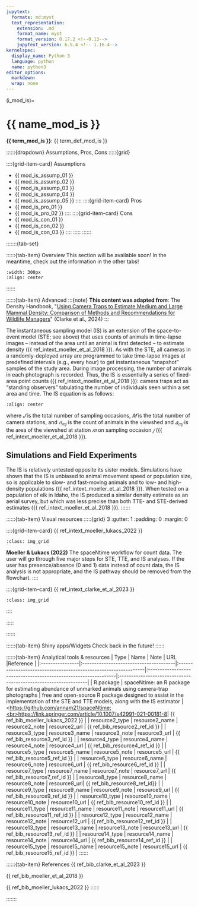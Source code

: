 ```yaml
---
jupytext:
  formats: md:myst
  text_representation:
    extension: .md
    format_name: myst
    format_version: 0.17.2 <!--0.13-->
    jupytext_version: 6.5.4 <!-- 1.16.4-->
kernelspec:
  display_name: Python 3
  language: python
  name: python3
editor_options: 
  markdown: 
  wrap: none
---
```

(i_mod_is)=
# {{ name_mod_is }}

**{{ term_mod_is }}**: {{ term_def_mod_is }}

::::::{dropdown} Assumptions, Pros, Cons
:::::{grid}

::::{grid-item-card} Assumptions
- {{ mod_is_assump_01 }}
- {{ mod_is_assump_02 }}
- {{ mod_is_assump_03 }}
- {{ mod_is_assump_04 }}
- {{ mod_is_assump_05 }}
::::
::::{grid-item-card} Pros
- {{ mod_is_pro_01 }}
- {{ mod_is_pro_02 }}
::::
::::{grid-item-card} Cons
- {{ mod_is_con_01 }}
- {{ mod_is_con_02 }}
- {{ mod_is_con_03 }}
::::
:::::
::::::

:::::::{tab-set}

::::::{tab-item} Overview
This section will be available soon! In the meantime, check out the information in the other tabs!

```{figure} ../03_images/03_image_files/00_coming_soon.png
:width: 300px
:align: center
```
::::::

::::::{tab-item} Advanced
:::{note}
**This content was adapted from**: The Density Handbook, "[Using Camera Traps to Estimate Medium and Large Mammal Density: Comparison of Methods and Recommendations for Wildlife Managers](https://www.researchgate.net/publication/368601884_Using_Camera_Traps_to_Estimate_Medium_and_Large_Mammal_Density_Comparison_of_Methods_and_Recommendations_for_Wildlife_Managers)" (Clarke et al., 2024)
:::

The instantaneous sampling model (IS) is an extension of the space-to-event model (STE; see above) that uses counts of animals in time-lapse images – instead of the area until an animal is first detected – to estimate density ({{ ref_intext_moeller_et_al_2018 }}). As with the STE, all cameras in a randomly-deployed array are programmed to take time-lapse images at predefined intervals (e.g., every hour) to get instantaneous “snapshot” samples of the study area. During image processing, the number of animals in each photograph is recorded. Thus, the IS is essentially a series of fixed-area point counts ({{ ref_intext_moeller_et_al_2018 }}): camera traps act as “standing observers” tabulating the number of individuals seen within a set area and time. 
The IS equation is as follows: 

```{figure} ../03_images/03_image_files/clarke_et_al_2023_eqn_is1.png
:align: center
```

where *𝐽* is the total number of sampling occasions, *𝑀* is the total number of camera stations, and *𝑛<sub>𝑚𝑗</sub>* is the count of animals in the viewshed and *𝑎<sub>𝑚𝑗</sub>*  is the area of the viewshed at station *𝑚* on sampling occasion *𝑗* ({{ ref_intext_moeller_et_al_2018 }}).

## Simulations and Field Experiments

The IS is relatively untested opposite its sister models. Simulations have shown that the IS is unbiased to animal movement speed or population size, so is applicable to slow- and fast-moving animals and to low- and high-density populations ({{ ref_intext_moeller_et_al_2018 }}). When tested on a population of elk in Idaho, the IS produced a similar density estimate as an aerial survey, but which was less precise than both TTE- and STE-derived estimates ({{ ref_intext_moeller_et_al_2018 }}).
::::::

::::::{tab-item} Visual resources
:::::{grid} 3
:gutter: 1
:padding: 0
:margin: 0

::::{grid-item-card} {{ ref_intext_moeller_lukacs_2022 }}
```{figure} ../03_images/03_image_files/moeller_lukacs_2022_fig1.png
:class: img_grid
```
**Moeller & Lukacs (2022)** The spaceNtime workflow for count data. The user will go through five major steps for STE, TTE, and IS analyses. If the user has presence/absence (0 and 1) data instead of count data, the IS analysis is not appropriate, and the IS pathway should be removed from the flowchart.
::::

::::{grid-item-card} {{ ref_intext_clarke_et_al_2023 }}
```{figure} ../03_images/03_image_files/clarke_et_al_2023_eqn_is1.png 
:class: img_grid
```
  
::::

:::::

::::::

::::::{tab-item} Shiny apps/Widgets
Check back in the future!
::::::

::::::{tab-item} Analytical tools & resources
| Type | Name | Note | URL |Reference |
|:----------------|:---------------------------------------|:----------------------------------------------------------------|:----------------------------------------------------------------|:----------------------------------------------------------------|
| R package | spaceNtime: an R package for estimating abundance of unmarked animals using camera-trap photographs | free and open-source R package designed to assist in the implementation of the STE and TTE models, along with the IS estimator | <https://github.com/annam21/spaceNtime;<br><https://link.springer.com/article/10.1007/s42991-021-00181-8>| {{ ref_bib_moeller_lukacs_2022 }} |
| resource2_type | resource2_name | resource2_note | resource2_url | {{ ref_bib_resource2_ref_id }} |
| resource3_type | resource3_name | resource3_note | resource3_url | {{ ref_bib_resource3_ref_id }} |
| resource4_type | resource4_name | resource4_note | resource4_url | {{ ref_bib_resource4_ref_id }} |
| resource5_type | resource5_name | resource5_note | resource5_url | {{ ref_bib_resource5_ref_id }} |
| resource6_type | resource6_name | resource6_note | resource6_url | {{ ref_bib_resource6_ref_id }} |
| resource7_type | resource7_name | resource7_note | resource7_url | {{ ref_bib_resource7_ref_id }} |
| resource8_type | resource8_name | resource8_note | resource8_url| {{ ref_bib_resource8_ref_id}} |
| resource9_type | resource9_name | resource9_note | resource9_url | {{ ref_bib_resource9_ref_id }} |
| resource10_type | resource10_name | resource10_note | resource10_url | {{ ref_bib_resource10_ref_id }} |
| resource11_type | resource11_name | resource11_note | resource11_url | {{ ref_bib_resource11_ref_id }} |
| resource12_type | resource12_name | resource12_note | resource12_url | {{ ref_bib_resource12_ref_id }} |
| resource13_type | resource13_name | resource13_note | resource13_url | {{ ref_bib_resource13_ref_id }} |
| resource14_type | resource14_name | resource14_note | resource14_url | {{ ref_bib_resource14_ref_id }} |
| resource15_type | resource15_name | resource15_note | resource15_url | {{ ref_bib_resource15_ref_id }} |
::::::

::::::{tab-item} References
{{ ref_bib_clarke_et_al_2023 }}

{{ ref_bib_moeller_et_al_2018 }}

{{ ref_bib_moeller_lukacs_2022 }}
::::::

:::::::